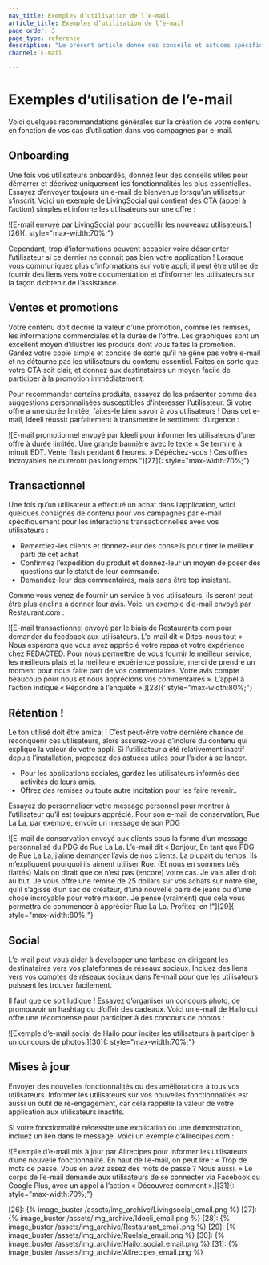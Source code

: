 ```yaml
---
nav_title: Exemples d’utilisation de l’e-mail
article_title: Exemples d’utilisation de l’e-mail
page_order: 3
page_type: reference
description: "Le présent article donne des conseils et astuces spécifiques au contenu pour différents cas d’utilisation de l’e-mail."
channel: E-mail

---
```


# Exemples d’utilisation de l’e-mail

Voici quelques recommandations générales sur la création de votre contenu en fonction de vos cas d’utilisation dans vos campagnes par e-mail.

## Onboarding

Une fois vos utilisateurs onboardés, donnez leur des conseils utiles pour démarrer et décrivez uniquement les fonctionnalités les plus essentielles. Essayez d’envoyer toujours un e-mail de bienvenue lorsqu’un utilisateur s’inscrit. Voici un exemple de LivingSocial qui contient des CTA (appel à l’action) simples et informe les utilisateurs sur une offre :

![E-mail envoyé par LivingSocial pour accueillir les nouveaux utilisateurs.][26]{: style="max-width:70%;"}

Cependant, trop d’informations peuvent accabler voire désorienter l’utilisateur si ce dernier ne connait pas bien votre application ! Lorsque vous communiquez plus d’informations sur votre appli, il peut être utilise de fournir des liens vers votre documentation et d’informer les utilisateurs sur la façon d’obtenir de l’assistance.

## Ventes et promotions

Votre contenu doit décrire la valeur d’une promotion, comme les remises, les informations commerciales et la durée de l’offre. Les graphiques sont un excellent moyen d’illustrer les produits dont vous faites la promotion. Gardez votre copie simple et concise de sorte qu’il ne gêne pas votre e-mail et ne détourne pas les utilisateurs du contenu essentiel. Faites en sorte que votre CTA soit clair, et donnez aux destinataires un moyen facile de participer à la promotion immédiatement.

Pour recommander certains produits, essayez de les présenter comme des suggestions personnalisées susceptibles d'intéresser l’utilisateur. Si votre offre a une durée limitée, faites-le bien savoir à vos utilisateurs ! Dans cet e-mail, Ideeli réussit parfaitement à transmettre le sentiment d’urgence :

![E-mail promotionnel envoyé par Ideeli pour informer les utilisateurs d’une offre à durée limitée. Une grande bannière avec le texte « Se termine à minuit EDT. Vente flash pendant 6 heures. » Dépêchez-vous ! Ces offres incroyables ne dureront pas longtemps."][27]{: style="max-width:70%;"}

## Transactionnel

Une fois qu’un utilisateur a effectué un achat dans l’application, voici quelques consignes de contenu pour vos campagnes par e-mail spécifiquement pour les interactions transactionnelles avec vos utilisateurs :
- Remerciez-les clients et donnez-leur des conseils pour tirer le meilleur parti de cet achat 
- Confirmez l’expédition du produit et donnez-leur un moyen de poser des questions sur le statut de leur commande.
- Demandez-leur des commentaires, mais sans être top insistant.

Comme vous venez de fournir un service à vos utilisateurs, ils seront peut-être plus enclins à donner leur avis. Voici un exemple d’e-mail envoyé par Restaurant.com :

![E-mail transactionnel envoyé par le biais de Restaurants.com pour demander du feedback aux utilisateurs. L’e-mail dit « Dites-nous tout » Nous espérons que vous avez apprécié votre repas et votre expérience chez REDACTED. Pour nous permettre de vous fournir le meilleur service, les meilleurs plats et la meilleure expérience possible, merci de prendre un moment pour nous faire part de vos commentaires. Votre avis compte beaucoup pour nous et nous apprécions vos commentaires ». L’appel à l’action indique « Répondre à l’enquête ».][28]{: style="max-width:80%;"}

## Rétention !

Le ton utilisé doit être amical ! C’est peut-être votre dernière chance de reconquérir ces utilisateurs, alors assurez-vous d’inclure du contenu qui explique la valeur de votre appli. Si l’utilisateur a été relativement inactif depuis l’installation, proposez des astuces utiles pour l’aider à se lancer.

- Pour les applications sociales, gardez les utilisateurs informés des activités de leurs amis.
- Offrez des remises ou toute autre incitation pour les faire revenir..

Essayez de personnaliser votre message personnel pour montrer à l’utilisateur qu’il est toujours apprécié. Pour son e-mail de conservation, Rue La La, par exemple, envoie un message de son PDG :

![E-mail de conservation envoyé aux clients sous la forme d’un message personnalisé du PDG de Rue La La. L’e-mail dit « Bonjour,  En tant que PDG de Rue La La, j’aime demander l’avis de nos clients. La plupart du temps, ils m’expliquent pourquoi ils aiment utiliser Rue. (Et nous en sommes très flattés) Mais on dirait que ce n’est pas (encore) votre cas. Je vais aller droit au but. Je vous offre une remise de 25 dollars sur vos achats sur notre site, qu’il s’agisse d’un sac de créateur, d’une nouvelle paire de jeans ou d’une chose incroyable pour votre maison. Je pense (vraiment) que cela vous permettra de commencer à apprécier Rue La La. Profitez-en !"][29]{: style="max-width:80%;"}

## Social

L’e-mail peut vous aider à développer une fanbase en dirigeant les destinataires vers vos plateformes de réseaux sociaux. Incluez des liens vers vos comptes de réseaux sociaux dans l’e-mail pour que les utilisateurs puissent les trouver facilement.

Il faut que ce soit ludique ! Essayez d’organiser un concours photo, de promouvoir un hashtag ou d’offrir des cadeaux. Voici un e-mail de Hailo qui offre une récompense pour participer à des concours de photos :

![Exemple d’e-mail social de Hailo pour inciter les utilisateurs à participer à un concours de photos.][30]{: style="max-width:70%;"}

## Mises à jour

Envoyer des nouvelles fonctionnalités ou des améliorations à tous vos utilisateurs. Informer les utilisateurs sur vos nouvelles fonctionnalités est aussi un outil de ré-engagement, car cela rappelle la valeur de votre application aux utilisateurs inactifs.

Si votre fonctionnalité nécessite une explication ou une démonstration, incluez un lien dans le message. Voici un exemple d’Allrecipes.com :

![Exemple d’e-mail mis à jour par Allrecipes pour informer les utilisateurs d’une nouvelle fonctionnalité. En haut de l’e-mail, on peut lire : « Trop de mots de passe. Vous en avez assez des mots de passe ? Nous aussi. » Le corps de l’e-mail demande aux utilisateurs de se connecter via Facebook ou Google Plus, avec un appel à l’action « Découvrez comment ».][31]{: style="max-width:70%;"}


[26]: {% image_buster /assets/img_archive/Livingsocial_email.png %}
[27]: {% image_buster /assets/img_archive/Ideeli_email.png %}
[28]: {% image_buster /assets/img_archive/Restaurant_email.png %}
[29]: {% image_buster /assets/img_archive/Ruelala_email.png %}
[30]: {% image_buster /assets/img_archive/Hailo_social_email.png %}
[31]: {% image_buster /assets/img_archive/Allrecipes_email.png %}